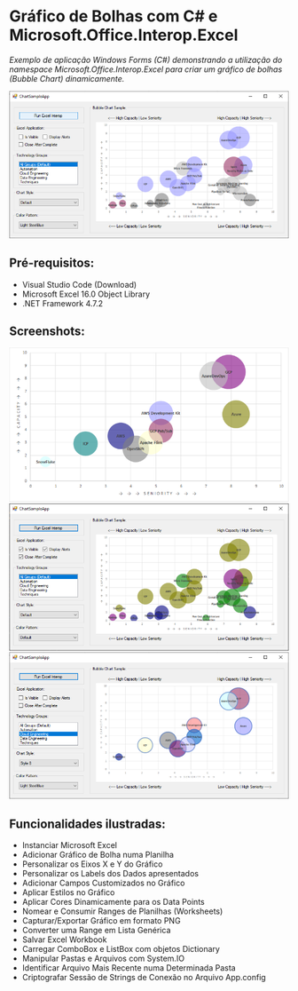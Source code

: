 <h1> Gráfico de Bolhas com C# e Microsoft.Office.Interop.Excel</h1>

<i>Exemplo de aplicação Windows Forms (C#) demonstrando a utilização do namespace Microsoft.Office.Interop.Excel para criar um gráfico de bolhas (Bubble Chart) dinamicamente. </i>

<img src="/Screenshots/BubbleChartSample4.png" />

<h2>Pré-requisitos:</h2>
<ul>
	<li>Visual Studio Code (Download)
	<li>Microsoft Excel 16.0 Object Library
	<li>.NET Framework 4.7.2
</ul>

<h2>Screenshots:</h2>

<img src="/Screenshots/BubbleChartSample1.png" /></br>
<img src="/Screenshots/BubbleChartSample2.png" /></br>
<img src="/Screenshots/BubbleChartSample3.png" /></br>


<h2>Funcionalidades ilustradas: </h2>
<ul>
	<li>Instanciar Microsoft Excel
	<li>Adicionar Gráfico de Bolha numa Planilha
	<li>Personalizar os Eixos X e Y do Gráfico
	<li>Personalizar os Labels dos Dados apresentados
	<li>Adicionar Campos Customizados no Gráfico
	<li>Aplicar Estilos no Gráfico
	<li>Aplicar Cores Dinamicamente para os Data Points 
	<li>Nomear e Consumir Ranges de Planilhas (Worksheets)
	<li>Capturar/Exportar Gráfico em formato PNG
	<li>Converter uma Range em Lista Genérica
	<li>Salvar Excel Workbook
	<li>Carregar ComboBox e ListBox com objetos Dictionary<string, int>
	<li>Manipular Pastas e Arquivos com System.IO
	<li>Identificar Arquivo Mais Recente numa Determinada Pasta
	<li>Criptografar Sessão de Strings de Conexão no Arquivo App.config
</ul>
  
